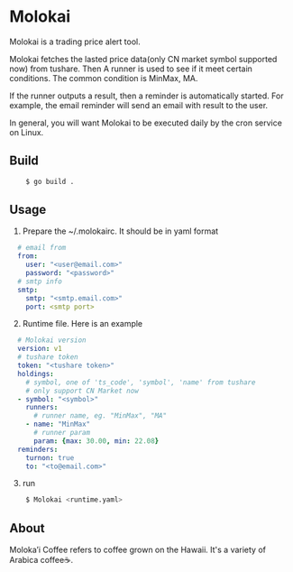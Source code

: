 # Molokai

Molokai is a trading price alert tool.

Molokai fetches the lasted price data(only CN market symbol supported now) from tushare. Then A runner is used to see if it meet certain conditions. The common condition is MinMax, MA. 

If the runner outputs a result, then a reminder is automatically started. For example, the email reminder will send an email with result to the user.

In general, you will want Molokai to be executed daily by the cron service on Linux.

## Build

```bash
    $ go build .
```

## Usage

1. Prepare the ~/.molokairc. It should be in yaml format

```yaml
  # email from
  from:
    user: "<user@email.com>"
    password: "<password>"
  # smtp info
  smtp:
    smtp: "<smtp.email.com>"
    port: <smtp port>
```

2. Runtime file. Here is an example

```yaml
  # Molokai version
  version: v1
  # tushare token
  token: "<tushare token>"
  holdings:
    # symbol, one of 'ts_code', 'symbol', 'name' from tushare
    # only support CN Market now
  - symbol: "<symbol>"
    runners: 
      # runner name, eg. "MinMax", "MA"
    - name: "MinMax"
      # runner param
      param: {max: 30.00, min: 22.08}
  reminders:
    turnon: true
    to: "<to@email.com>"
```

3. run

```bash
    $ Molokai <runtime.yaml>
```

## About

Moloka’i Coffee refers to coffee grown on the Hawaii. It's a variety of Arabica coffee☕.
